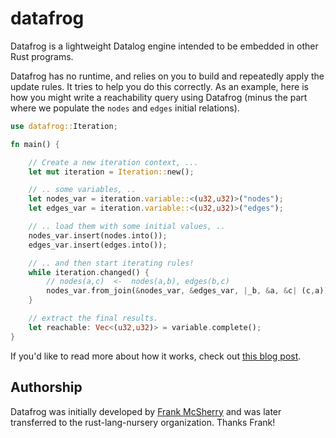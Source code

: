# datafrog

Datafrog is a lightweight Datalog engine intended to be embedded in other Rust programs.

Datafrog has no runtime, and relies on you to build and repeatedly apply the update rules.
It tries to help you do this correctly. As an example, here is how you might write a reachability
query using Datafrog (minus the part where we populate the `nodes` and `edges` initial relations).

```rust
use datafrog::Iteration;

fn main() {

    // Create a new iteration context, ...
    let mut iteration = Iteration::new();

    // .. some variables, ..
    let nodes_var = iteration.variable::<(u32,u32)>("nodes");
    let edges_var = iteration.variable::<(u32,u32)>("edges");

    // .. load them with some initial values, ..
    nodes_var.insert(nodes.into());
    edges_var.insert(edges.into());

    // .. and then start iterating rules!
    while iteration.changed() {
        // nodes(a,c)  <-  nodes(a,b), edges(b,c)
        nodes_var.from_join(&nodes_var, &edges_var, |_b, &a, &c| (c,a));
    }

    // extract the final results.
    let reachable: Vec<(u32,u32)> = variable.complete();
}
```

If you'd like to read more about how it works, check out [this blog post](https://github.com/frankmcsherry/blog/blob/master/posts/2018-05-19.md).

## Authorship

Datafrog was initially developed by [Frank McSherry][fmc] and was
later transferred to the rust-lang-nursery organization. Thanks Frank!

[fmc]: https://github.com/frankmcsherry

